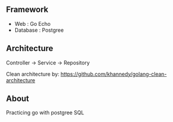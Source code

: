 ## Framework

- Web : Go Echo
- Database : Postgree

## Architecture

Controller -> Service -> Repository

Clean architecture by:
https://github.com/khannedy/golang-clean-architecture

## About

Practicing go with postgree SQL